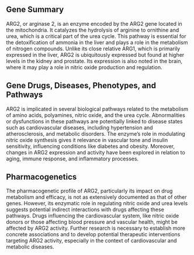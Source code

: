 ## Gene Summary
ARG2, or arginase 2, is an enzyme encoded by the ARG2 gene located in the mitochondria. It catalyzes the hydrolysis of arginine to ornithine and urea, which is a critical part of the urea cycle. This pathway is essential for the detoxification of ammonia in the liver and plays a role in the metabolism of nitrogen compounds. Unlike its close relative ARG1, which is primarily expressed in the liver, ARG2 is ubiquitously expressed but found at higher levels in the kidney and prostate. Its expression is also noted in the brain, where it may play a role in nitric oxide production and regulation.

## Gene Drugs, Diseases, Phenotypes, and Pathways
ARG2 is implicated in several biological pathways related to the metabolism of amino acids, polyamines, nitric oxide, and the urea cycle. Abnormalities or dysfunctions in these pathways are potentially linked to disease states such as cardiovascular diseases, including hypertension and atherosclerosis, and metabolic disorders. The enzyme’s role in modulating nitric oxide synthesis gives it relevance in vascular tone and insulin sensitivity, influencing conditions like diabetes and obesity. Moreover, changes in ARG2 expression and activity have been explored in relation to aging, immune response, and inflammatory processes.

## Pharmacogenetics
The pharmacogenetic profile of ARG2, particularly its impact on drug metabolism and efficacy, is not as extensively documented as that of other genes. However, its enzymatic role in regulating nitric oxide and urea levels suggests potential indirect interactions with drugs affecting these pathways. Drugs influencing the cardiovascular system, like nitric oxide donors or those affecting blood pressure and vascular health, might be affected by ARG2 activity. Further research is necessary to establish more concrete associations and to develop potential therapeutic interventions targeting ARG2 activity, especially in the context of cardiovascular and metabolic diseases.